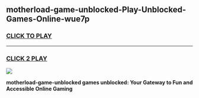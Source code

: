 
## motherload-game-unblocked-Play-Unblocked-Games-Online-wue7p
<h3>
<a href="https://premium76.site?title=motherload-game-unblocked&ref=24A">CLICK TO PLAY</a></h3>
<hr>

<h3>
<a href="https://premium76.site?title=motherload-game-unblocked&ref=24A">CLICK 2 PLAY</a>
  
</h3>

<a href="https://premium76.site?title=motherload-game-unblocked&ref=24A"><img src="https://clearcache.store/games.png"></a>


**motherload-game-unblocked games unblocked: Your Gateway to Fun and Accessible Online Gaming**
